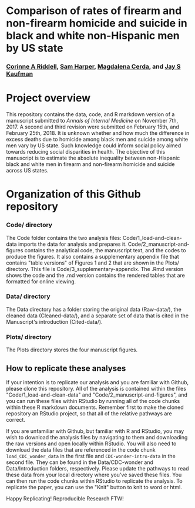 # Comparison of rates of firearm and non-firearm homicide and suicide in black and white non-Hispanic men by US state
### [Corinne A Riddell](corinneriddell.com), [Sam Harper](samharper.org), [Magdalena Cerda](https://www.ucdmc.ucdavis.edu/emergency/ourteam/faculty/cerda.html), and [Jay S Kaufman](jayskaufman.com)

# Project overview

This repository contains the data, code, and R markdown version of a manuscript submitted to *Annals of Internal Medicine* on November 7th, 2017. A second and third revision were submitted on February 15th, and February 25th, 2018. It is unknown whether and how much the difference in excess deaths due to homicide among black men and suicide among white men vary by US state. Such knowledge could inform social policy aimed towards reducing social disparities in health. The objective of this manuscript is to estimate the absolute inequality between non-Hispanic black and white men in firearm and non-firearm homicide and suicide across US states.

# Organization of this Github repository

### Code/ directory

The Code folder contains the two analysis files: Code/1_load-and-clean-data imports the data for analysis and prepares it. Code/2_manuscript-and-figures contains the analytical code, the manuscript text, and the codes to produce the figures. It also contains a supplementary appendix file that contains "table versions" of Figures 1 and 2 that are shown in the Plots/ directory. This file is Code/3_supplementary-appendix. The .Rmd version shows the code and the .md version contains the rendered tables that are formatted for online viewing.

### Data/ directory

The Data directory has a folder storing the original data (Raw-data/), the cleaned data (Cleaned-data/), and a separate set of data that is cited in the Manuscript's introduction (Cited-data/).

### Plots/ directory

The Plots directory stores the four manuscript figures. 

## How to replicate these analyses

If your intention is to replicate our analysis and you are familiar with Github, please clone this repository. All of the analysis is contained within the files "Code/1_load-and-clean-data" and "Code/2_manuscript-and-figures", and you can run these files within RStudio by running all of the code chunks within these R markdown documents. Remember first to make the cloned repository an RStudio project, so that all of the relative pathways are correct.

If you are unfamiliar with Github, but familiar with R and RStudio, you may wish to download the analysis files by navigating to them and downloading the raw versions and open locally within RStudio. You will also need to download the data files that are referenced in the code chunk `load_CDC_wonder_data` in the first file and `CDC-wonder-intro-data` in the second file. They can be found in the Data/CDC-wonder and Data/Introduction folders, respectively. Please update the pathways to read these data from your local directory where you've saved these files. You can then run the code chunks within RStudio to replicate the analysis. To replicate the paper, you can use the "Knit" button to knit to word or html.

Happy Replicating! Reproducible Research FTW!
